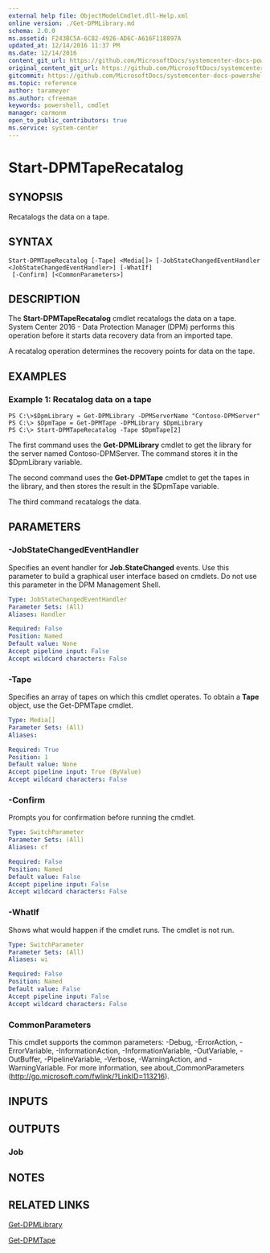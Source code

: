 ```yaml
---
external help file: ObjectModelCmdlet.dll-Help.xml
online version: ./Get-DPMLibrary.md
schema: 2.0.0
ms.assetid: F243BC5A-6C82-4926-AD6C-A616F118897A
updated_at: 12/14/2016 11:37 PM
ms.date: 12/14/2016
content_git_url: https://github.com/MicrosoftDocs/systemcenter-docs-powershell/blob/master/systemcenter-cmdlets/SystemCenter2016/DataProtectionManager/v1/Start-DPMTapeRecatalog.md
original_content_git_url: https://github.com/MicrosoftDocs/systemcenter-docs-powershell/blob/master/systemcenter-cmdlets/SystemCenter2016/DataProtectionManager/v1/Start-DPMTapeRecatalog.md
gitcommit: https://github.com/MicrosoftDocs/systemcenter-docs-powershell/blob/ddd0fefc9adaabb9394eb6c21b33370913d1830d/systemcenter-cmdlets/SystemCenter2016/DataProtectionManager/v1/Start-DPMTapeRecatalog.md
ms.topic: reference
author: tarameyer
ms.author: cfreeman
keywords: powershell, cmdlet
manager: carmonm
open_to_public_contributors: true
ms.service: system-center
---
```


# Start-DPMTapeRecatalog

## SYNOPSIS
Recatalogs the data on a tape.

## SYNTAX

```
Start-DPMTapeRecatalog [-Tape] <Media[]> [-JobStateChangedEventHandler <JobStateChangedEventHandler>] [-WhatIf]
 [-Confirm] [<CommonParameters>]
```

## DESCRIPTION
The **Start-DPMTapeRecatalog** cmdlet recatalogs the data on a tape.
System Center 2016 - Data Protection Manager (DPM) performs this operation before it starts data recovery data from an imported tape.

A recatalog operation determines the recovery points for data on the tape.

## EXAMPLES

### Example 1: Recatalog data on a tape
```
PS C:\>$DpmLibrary = Get-DPMLibrary -DPMServerName "Contoso-DPMServer"
PS C:\> $DpmTape = Get-DPMTape -DPMLibrary $DpmLibrary
PS C:\> Start-DPMTapeRecatalog -Tape $DpmTape[2]
```

The first command uses the **Get-DPMLibrary** cmdlet to get the library for the server named Contoso-DPMServer.
The command stores it in the $DpmLibrary variable.

The second command uses the **Get-DPMTape** cmdlet to get the tapes in the library, and then stores the result in the $DpmTape variable.

The third command recatalogs the data.

## PARAMETERS

### -JobStateChangedEventHandler
Specifies an event handler for **Job.StateChanged** events.
Use this parameter to build a graphical user interface based on cmdlets.
Do not use this parameter in the DPM Management Shell.

```yaml
Type: JobStateChangedEventHandler
Parameter Sets: (All)
Aliases: Handler

Required: False
Position: Named
Default value: None
Accept pipeline input: False
Accept wildcard characters: False
```

### -Tape
Specifies an array of tapes on which this cmdlet operates.
To obtain a **Tape** object, use the Get-DPMTape cmdlet.

```yaml
Type: Media[]
Parameter Sets: (All)
Aliases: 

Required: True
Position: 1
Default value: None
Accept pipeline input: True (ByValue)
Accept wildcard characters: False
```

### -Confirm
Prompts you for confirmation before running the cmdlet.

```yaml
Type: SwitchParameter
Parameter Sets: (All)
Aliases: cf

Required: False
Position: Named
Default value: False
Accept pipeline input: False
Accept wildcard characters: False
```

### -WhatIf
Shows what would happen if the cmdlet runs.
The cmdlet is not run.

```yaml
Type: SwitchParameter
Parameter Sets: (All)
Aliases: wi

Required: False
Position: Named
Default value: False
Accept pipeline input: False
Accept wildcard characters: False
```

### CommonParameters
This cmdlet supports the common parameters: -Debug, -ErrorAction, -ErrorVariable, -InformationAction, -InformationVariable, -OutVariable, -OutBuffer, -PipelineVariable, -Verbose, -WarningAction, and -WarningVariable. For more information, see about_CommonParameters (http://go.microsoft.com/fwlink/?LinkID=113216).

## INPUTS

## OUTPUTS

### Job

## NOTES

## RELATED LINKS

[Get-DPMLibrary](xref:SystemCenter2016/DataProtectionManager/v1/Get-DPMLibrary.md)

[Get-DPMTape](xref:SystemCenter2016/DataProtectionManager/v1/Get-DPMTape.md)

